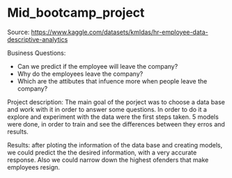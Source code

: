 # Mid_bootcamp_project
Source: https://www.kaggle.com/datasets/kmldas/hr-employee-data-descriptive-analytics

Business Questions: 
- Can we predict if the employee will leave the company?
- Why do the employees leave the company?
- Which are the attibutes that infuence more when people leave the company? 

Project description:
The main goal of the porject was to choose a data base and work with it in order to answer some questions. In order to do it a explore and experiment with the data were the first steps taken. 5 models were done, in order to train and see the differences between they erros and results.

Results: after ploting the information of the data base and creating models, we could predict the the desired information, with a very accurate response. Also we could narrow down the highest ofenders that make employees resign.